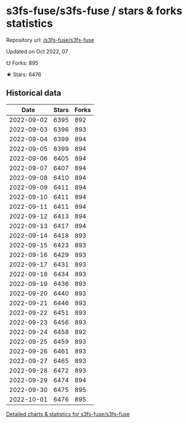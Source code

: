 # s3fs-fuse/s3fs-fuse / stars & forks statistics

Repository url: [/s3fs-fuse/s3fs-fuse](https://github.com/s3fs-fuse/s3fs-fuse)

Updated on Oct 2022, 07

☋ Forks: 895

★ Stars: 6476

## Historical data
| Date | Stars | Forks |
|------|-------|-------|
| 2022-09-02 | 6395 | 892 | 
| 2022-09-03 | 6396 | 893 | 
| 2022-09-04 | 6399 | 894 | 
| 2022-09-05 | 6399 | 894 | 
| 2022-09-06 | 6405 | 894 | 
| 2022-09-07 | 6407 | 894 | 
| 2022-09-08 | 6410 | 894 | 
| 2022-09-09 | 6411 | 894 | 
| 2022-09-10 | 6411 | 894 | 
| 2022-09-11 | 6411 | 894 | 
| 2022-09-12 | 6413 | 894 | 
| 2022-09-13 | 6417 | 894 | 
| 2022-09-14 | 6418 | 893 | 
| 2022-09-15 | 6423 | 893 | 
| 2022-09-16 | 6429 | 893 | 
| 2022-09-17 | 6431 | 893 | 
| 2022-09-18 | 6434 | 893 | 
| 2022-09-19 | 6436 | 893 | 
| 2022-09-20 | 6440 | 893 | 
| 2022-09-21 | 6446 | 893 | 
| 2022-09-22 | 6451 | 893 | 
| 2022-09-23 | 6456 | 893 | 
| 2022-09-24 | 6458 | 892 | 
| 2022-09-25 | 6459 | 893 | 
| 2022-09-26 | 6461 | 893 | 
| 2022-09-27 | 6465 | 893 | 
| 2022-09-28 | 6472 | 893 | 
| 2022-09-29 | 6474 | 894 | 
| 2022-09-30 | 6475 | 895 | 
| 2022-10-01 | 6476 | 895 | 


[Detailed charts & statistics for s3fs-fuse/s3fs-fuse](https://reviewgithub.com/rep/s3fs-fuse/s3fs-fuse)
